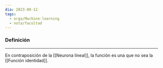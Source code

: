 ```yaml
---
dia: 2023-08-12
tags:
  - orga/Machine-learning
  - nota/facultad
---
```

### Definición
---
En contraposición de la [[Neurona lineal]], la función es una que no sea la [[Función identidad]].